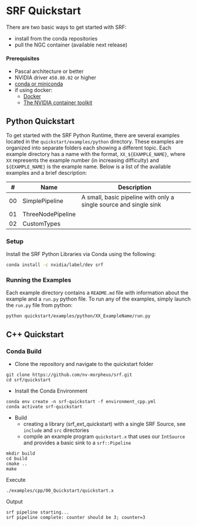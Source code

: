 # SRF Quickstart

There are two basic ways to get started with SRF:
- install from the conda repositories
- pull the NGC container (available next release)

#### Prerequisites

- Pascal architecture or better
- NVIDIA driver `450.80.02` or higher
- [conda or miniconda](https://conda.io/projects/conda/en/latest/user-guide/install/linux.html)
- if using docker:
  - [Docker](https://docs.docker.com/get-docker/)
  - [The NVIDIA container toolkit](https://docs.nvidia.com/datacenter/cloud-native/container-toolkit/install-guide.html#docker)

## Python Quickstart

To get started with the SRF Python Runtime, there are several examples located in the `quickstart/examples/python` directory. These examples are organized into separate folders each showing a different topic. Each example directory has a name with the format, `XX_${EXAMPLE_NAME}`, where `XX` represents the example number (in increasing difficulty) and `${EXAMPLE_NAME}` is the example name. Below is a list of the available examples and a brief description:

| #      | Name | Description |
| ----------- | ----------- | --- |
| 00 | SimplePipeline | A small, basic pipeline with only a single source and single sink |
| 01 | ThreeNodePipeline | |
| 02 | CustomTypes | |

### Setup

Install the SRF Python Libraries via Conda using the following:

```bash
conda install -c nvidia/label/dev srf
```

### Running the Examples

Each example directory contains a `README.md` file with information about the example and a `run.py` python file. To run any of the examples, simply launch the `run.py` file from python:

```bash
python quickstart/examples/python/XX_ExampleName/run.py
```


## C++ Quickstart

### Conda Build

- Clone the repository and navigate to the quickstart folder

```
git clone https://github.com/nv-morpheus/srf.git
cd srf/quickstart
```

- Install the Conda Environment

```
conda env create -n srf-quickstart -f environment_cpp.yml
conda activate srf-quickstart
```

- Build
  - creating a library (srf_ext_quickstart) with a single SRF Source, see `include` and `src` directories
  - compile an example program `quickstart.x` that uses our `IntSource` and provides a basic sink to a `srf::Pipeline`

```
mkdir build
cd build
cmake ..
make
```

Execute
```
./examples/cpp/00_Quickstart/quickstart.x
```

Output
```
srf pipeline starting...
srf pipeline complete: counter should be 3; counter=3
```
